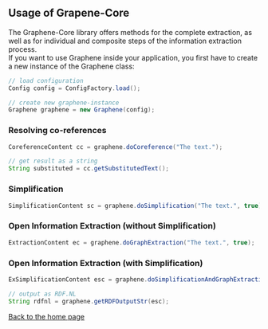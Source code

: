 ## Usage of Grapene-Core

The Graphene-Core library offers methods for the complete extraction, as well as for individual and composite steps of the information extraction process.  
If you want to use Graphene inside your application, you first have to create a new instance of the Graphene class:

```java
// load configuration
Config config = ConfigFactory.load();

// create new graphene-instance
Graphene graphene = new Graphene(config);
```

### Resolving co-references

```java
CoreferenceContent cc = graphene.doCoreference("The text.");

// get result as a string
String substituted = cc.getSubstitutedText();
```

### Simplification

```java
SimplificationContent sc = graphene.doSimplification("The text.", true);
```

### Open Information Extraction (without Simplification)

```java
ExtractionContent ec = graphene.doGraphExtraction("The text.", true);
```

### Open Information Extraction (with Simplification)

```java
ExSimplificationContent esc = graphene.doSimplificationAndGraphExtraction("The text.", true);

// output as RDF.NL
String rdfnl = graphene.getRDFOutputStr(esc);
```

[Back to the home page](../README.md)